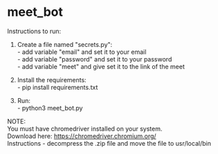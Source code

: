 # meet_bot

Instructions to run:
  1. Create a file named "secrets.py":  
    - add variable "email" and set it to your email  
    - add variable "password" and set it to your password  
    - add variable "meet" and give set it to the link of the meet  
    
  2. Install the requirements:  
    - pip install requirements.txt  
    
  3. Run:  
    - python3 meet_bot.py  

NOTE:  
  You must have chromedriver installed on your system.  
  Download here: https://chromedriver.chromium.org/  
  Instructions - decompress the .zip file and move the file to usr/local/bin  
